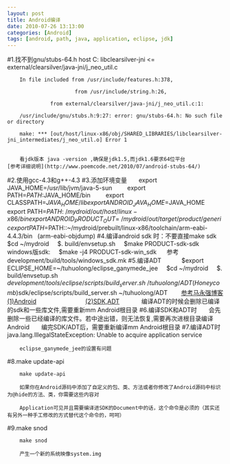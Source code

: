 ```yaml
---
layout: post
title: Android编译
date: 2010-07-26 13:13:00
categories: [Android]
tags: [android, path, java, application, eclipse, jdk]
---
```

#1.找不到gnu/stubs-64.h
	    host C: libclearsilver-jni <= external/clearsilver/java-jni/j_neo_util.c
	
	    In file included from /usr/include/features.h:378,
	
	                      from /usr/include/string.h:26,
	
			      from external/clearsilver/java-jni/j_neo_util.c:1:
	
	    /usr/include/gnu/stubs.h:9:27: error: gnu/stubs-64.h: No such file or directory
	
	    make: *** [out/host/linux-x86/obj/SHARED_LIBRARIES/libclearsilver-jni_intermediates/j_neo_util.o] Error 1
	
	
	    看jdk版本 java -version ,确保是jdk1.5,而jdk1.6要求64位平台
	[参考详细说明](http://www.poemcode.net/2010/07/android-stubs-64/)
	
	
#2.使用gcc-4.3和g++-4.3
#3.添加环境变量
      export JAVA_HOME=/usr/lib/jvm/java-5-sun  
      export PATH=$PATH:$JAVA_HOME/bin  
      export CLASSPATH=$JAVA_HOME/lib
      export ANDROID_JAVA_HOME=$JAVA_HOME  
      export PATH=$PATH:~/mydroid/out/host/linux-x86/bin  
      export ANDROID_PRODUCT_OUT=~/mydroid/out/target/product/generic
 
      export PATH=$PATH::~/mydroid/prebuilt/linux-x86/toolchain/arm-eabi-4.4.3/bin   (arm-eabi-objdump)
#4.编译android sdk 时：不要直接make sdk
    $cd ~/mydroid
    $. build/envsetup.sh
    $make PRODUCT-sdk-sdk
    windows版sdk:
    $make -j4 PRODUCT-sdk-win_sdk
     参考development/build/tools/windows_sdk.mk
#5.编译ADT        
    $export ECLIPSE_HOME=~/tuhuolong/eclipse_ganymede_jee
    $cd ~/mydroid
    $. build/envsetup.sh
    $development/tools/eclipse/scripts/build_server.sh ~/tuhuolong/ADT
(Honeycomb)$sdk/eclipse/scripts/build_server.sh ~/tuhuolong/ADT 
      [参考马永强博客(1)Android](http://blog.csdn.net/mayqlzu/archive/2010/06/11/5663292.aspx)
                            [(2)SDK,ADT](http://blog.csdn.net/mayqlzu/archive/2010/06/13/5668946.aspx)  
 
        编译ADT的时候会删除已编译的sdk和一些库文件,需要重新mm Android根目录
#6.编译SDK和ADT时
      会先删除一些已经编译的库文件。若中途出错，则无法恢复,需要再次进根目录编译Android
      编完SDK/ADT后，需要重新编译mm Android根目录
#7.编译ADT时
	    java.lang.IllegalStateException: Unable to acquire application service
	
	
	    eclipse_ganymede_jee的设置有问题
#8.make update-api

	    make update-api   
	
	    如果你在Android源码中添加了自定义的包、类、方法或者你修改了Android源码中标识为@hide的方法、类，你需要这些内容对
	
	    Application可见并且需要编译进SDK的Document中的话，这个命令是必须的（其实还有另外一种手工修改的方式替代这个命令的，呵呵）
	
#9.make snod

	    make snod
	
	    产生一个新的系统映像system.img
	
	
